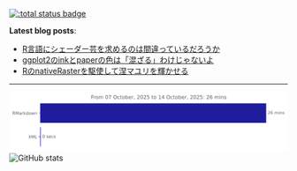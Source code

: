 [![:total status badge](https://paithiov909.r-universe.dev/badges/:total)](https://paithiov909.r-universe.dev)

**Latest blog posts**:

<!-- BLOG-POST-LIST:START -->
- [R言語にシェーダー芸を求めるのは間違っているだろうか](https://lyrikuso.netlify.app/beyond-the-heliosphere/)
- [ggplot2のinkとpaperの色は「混ざる」わけじゃないよ](https://zenn.dev/paithiov909/articles/ink-and-paper-settings)
- [RのnativeRasterを駆使して涅マユリを輝かせる](https://lyrikuso.netlify.app/how-to-bloom-mayuri-with-nativeraster/)
<!-- BLOG-POST-LIST:END -->

---

<p align="left">
  <img src="https://github.com/paithiov909/paithiov909/blob/main/images/stat.svg" alt="Wakatime stats" />
  <img src="http://github-profile-summary-cards.vercel.app/api/cards/stats?username=paithiov909&theme=default" alt="GitHub stats" />
</p>
